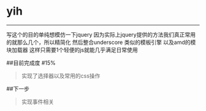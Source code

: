 # yih
******
写这个的目的单纯想模仿一下jquery
因为实际上jquery提供的方法我们真正常用的就那么几个，所以精简化
然后整合underscore 类似的模板引擎
以及amd的模块加载器
这样只需要1个轻便的js就能几乎满足日常使用

##目前完成度
#15%
>实现了选择器以及常用的css操作


##下一步
>实现事件相关
